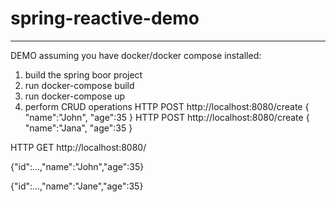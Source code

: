 # spring-reactive-demo
--------------------------------------
DEMO
assuming you have docker/docker compose installed:

1. build the spring boor project 
2. run docker-compose build
3. run docker-compose up
4. perform CRUD operations
HTTP POST http://localhost:8080/create
   {
   "name":"John",
   "age":35
   }
HTTP POST http://localhost:8080/create
  {
   "name":"Jana",
   "age":35
   }

HTTP GET http://localhost:8080/

{"id":...,"name":"John","age":35}

{"id":...,"name":"Jane","age":35}


